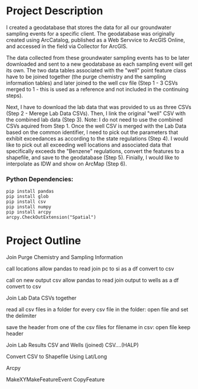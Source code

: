 # Project Description 

I created a geodatabase that stores the data for all our groundwater sampling events for a specific client. The geodatabase was originally created using ArcCatalog, published as a Web Servvice to ArcGIS Online, and accessed in the field via Collector for ArcGIS. 

The data collected from these groundwater sampling events has to be later downloaded and sent to a new geodatabase as each sampling event will get its own. The two data tables associated with the "well" point feature class have to be joined together (the purge chemistry and the sampling information tables) and later joined to the well csv file (Step 1 - 3 CSVs merged to 1 - this is used as a reference and not included in the continuing steps).

Next, I have to download the lab data that was provided to us as three CSVs (Step 2 - Merege Lab Data CSVs). Then, I link the original "well" CSV with the combined lab data (Step 3). Note: I do not need to use the combined CSVs aquired from Step 1. Once the well CSV is merged with the Lab Data based on the common identifier, I need to pick out the parameters that exhibit exceedances as according to the state regulations (Step 4). 
I would like to pick out all exceeding well locations and associated data that specifically exceeds the "Benzene" regulations, convert the  features to a shapefile, and save to the geodatabase (Step 5). Finially, I would like to interpolate as IDW and show on ArcMap (Step 6).

### Python Dependencies: 
	pip install pandas
	pip install glob
	pip install csv
	pip install numpy 
	pip install arcpy
	arcpy.CheckOutExtension("Spatial")

# Project Outline

Join Purge Chemistry and Sampling Information

  call locations
  allow pandas to read
  join pc to si as a df
  convert to csv
  
  call on new output csv
  allow pandas to read
  join output to wells as a df
  convert to csv
  
 Join Lab Data CSVs together
 
  read all csv files in a folder
  for every csv file in the folder:
    open file and set the delimiter
   
   save the header from one of the csv files
    for filename in csv:
      open file
        keep header
 
 Join Lab Results CSV and Wells (joined) CSV....(HALP)
 
 
 
 Convert CSV to Shapefile Using Lat/Long
 
  Arcpy
  
  MakeXYMakeFeatureEvent
  CopyFeature
 
  
  
  
  

